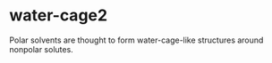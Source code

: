 # water-cage2
Polar solvents are thought to form water-cage-like structures around nonpolar solutes.
